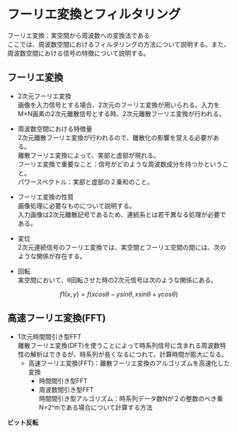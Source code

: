 # フーリエ変換とフィルタリング  
フーリエ変換：実空間から周波数への変換法である  
ここでは、周波数空間におけるフィルタリングの方法について説明する。また、周波数空間における信号の特徴について説明する。  

## フーリエ変換  
* 2次元フーリエ変換  
画像を入力信号とする場合、2次元のフーリエ変換が用いられる。入力をM×N画素の2次元離散信号とする時、2次元離散フーリエ変換が行われる。    

* 周波数空間における特徴量  
2次元離散フーリエ変換が行われるので、離散化の影響を覚える必要がある。  
離散フーリエ変換によって、実部と虚部が現れる。  
フーリエ変換で重要なこと：信号がどのような周波数成分を持つかということ。  
パワースペクトル：実部と虚部の２乗和のこと。  

* フーリエ変換の性質  
画像処理に必要なものについて説明する。  
入力画像は2次元離散記号であるため、連続系とは若干異なる処理が必要である。  
* 変位  
2次元連続信号のフーリエ変換では、実空間とフーリエ空間の間には、次のような関係が存在する。  
* 回転  
実空間において、θ回転させた時の2次元信号は次のような関係にある。  
```math
f1(x,y)=f(xcosθ-ysinθ,xsinθ+ycosθ)
```

## 高速フーリエ変換(FFT)  
* 1次元時間間引き型FFT  
離散フーリエ変換(DFT)を使うことによって時系列信号に含まれる周波数特性の解析はできるが、時系列が長くなるにつれて、計算時間が膨大になる。  
  * 高速フーリエ変換(FFT)：離散フーリエ変換のアルゴリズムを高速化した変換  
    * 時間間引き型FFT
    * 周波数間引き型FFT  
時間間引き型アルゴリズム：時系列データ数Nが２の整数のべき乗N=2^mである場合について計算する方法  

**ビット反転**  
